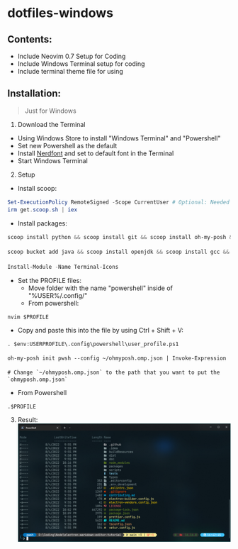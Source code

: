 # dotfiles-windows

## Contents:
 - Include Neovim 0.7 Setup for Coding
 - Include Windows Terminal setup for coding
 - Include terminal theme file for using

## Installation:
> Just for Windows

1. Download the Terminal
- Using Windows Store to install "Windows Terminal" and "Powershell"
- Set new Powershell as the default
- Install [Nerdfont](https://www.nerdfonts.com/) and set to default font in the Terminal
- Start Windows Terminal

2. Setup
- Install scoop:
```powershell
Set-ExecutionPolicy RemoteSigned -Scope CurrentUser # Optional: Needed to run a remote script the first time
irm get.scoop.sh | iex
```
- Install packages:
```powershell
scoop install python && scoop install git && scoop install oh-my-posh && scoop install nvm && scoop install sudo && nvm install lts && sudo nvm use lts

scoop bucket add java && scoop install openjdk && scoop install gcc && scoop install neovim

Install-Module -Name Terminal-Icons
```

- Set the PROFILE files:
  - Move folder with the name "powershell" inside of "%USER%/.config/"
  - From powershell:
 
```
nvim $PROFILE
```

  - Copy and paste this into the file by using Ctrl + Shift + V:

```
. $env:USERPROFILE\.config\powershell\user_profile.ps1

oh-my-posh init pwsh --config ~/ohmyposh.omp.json | Invoke-Expression

# Change `~/ohmyposh.omp.json` to the path that you want to put the `ohmyposh.omp.json`
```
  - From Powershell
```
.$PROFILE
```

3. Result:
![image](./images/image.png)
